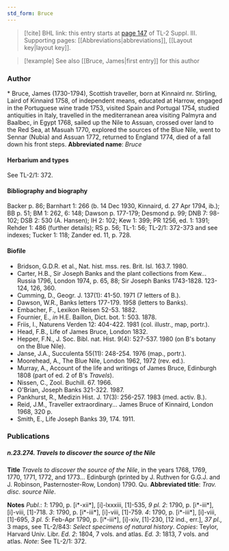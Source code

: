 ```yaml
---
std_form: Bruce
---
```


> [!cite] BHL link: this entry starts at [page 147](https://www.biodiversitylibrary.org/page/33266454) of TL-2 Suppl. III.
> Supporting pages: [[Abbreviations|abbreviations]], [[Layout key|layout key]].

> [!example] See also [[Bruce, James|first entry]] for this author

### Author

\* Bruce, James (1730-1794), Scottish traveller, born at Kinnaird nr. Stirling, Laird of Kinnaird 1758, of independent means, educated at Harrow, engaged in the Portuguese wine trade 1753, visited Spain and Portugal 1754, studied antiquities in Italy, travelled in the mediterranean area visiting Palmyra and Baalbec, in Egypt 1768, sailed up the Nile to Assuan, crossed over land to the Red Sea, at Masuah 1770, explored the sources of the Blue Nile, went to Sennar (Nubia) and Assuan 1772, returned to England 1774, died of a fall down his front steps. 
**Abbreviated name**: *Bruce*

#### Herbarium and types

See TL-2/1: 372.

#### Bibliography and biography

Backer p. 86; Barnhart 1: 266 (b. 14 Dec 1930, Kinnaird, d. 27 Apr 1794, ib.); BB p. 51; BM 1: 262, 6: 148; Dawson p. 177-179; Desmond p. 99; DNB 7: 98-102; DSB 2: 530 (A. Hansen); IH 2: 102; Kew 1: 399; PR 1256, ed. 1: 1391; Rehder 1: 486 (further details); RS p. 56; TL-1: 56; TL-2/1: 372-373 and see indexes; Tucker 1: 118; Zander ed. 11, p. 728.

#### Biofile

- Bridson, G.D.R. et al., Nat. hist. mss. res. Brit. Isl. 163.7. 1980.
- Carter, H.B., Sir Joseph Banks and the plant collections from Kew... Russia 1796, London 1974, p. 65, 88; Sir Joseph Banks 1743-1828. 123-124, 126, 360.
- Cumming, D., Geogr. J. 137(1): 41-50. 1971 (7 letters of B.).
- Dawson, W.R., Banks letters 177-179. 1958 (letters to Banks).
- Embacher, F., Lexikon Reisen 52-53. 1882.
- Fournier, E., *in* H.E. Baillon, Dict. bot. 1: 503. 1878.
- Friis, I., Naturens Verden 12: 404-422. 1981 (col. illustr., map, portr.).
- Head, F.B., Life of James Bruce, London 1832.
- Hepper, F.N., J. Soc. Bibl. nat. Hist. 9(4): 527-537. 1980 (on B's botany on the Blue Nile).
- Janse, J.A., Succulenta 55(11): 248-254. 1976 (map., portr.).
- Moorehead, A., The Blue Nile, London 1962, 1972 (rev. ed.).
- Murray, A., Account of the life and writings of James Bruce, Edinburgh 1808 (part of ed. 2 of B's *Travels*).
- Nissen, C., Zool. Buchill. 67. 1966.
- O'Brian, Joseph Banks 321-322. 1987.
- Pankhurst, R., Medizin Hist. J. 17(3): 256-257. 1983 (med. activ. B.).
- Reid, J.M., Traveller extraordinary... James Bruce of Kinnaird, London 1968, 320 p.
- Smith, E., Life Joseph Banks 39, 174. 1911.

### Publications

##### n.23.274. Travels to discover the source of the Nile

**Title**
*Travels to discover the source of the Nile*, in the years 1768, 1769, 1770, 1771, 1772, and 1773... Edinburgh (printed by J. Ruthven for G.G.J. and J. Robinson, Pasternoster-Row, London) 1790. Qu.
**Abbreviated title**: *Trav. disc. source Nile*.

**Notes**
*Publ*.: *1*: 1790, p. \[i\*-xii\*\], \[i\]-lxxxiii, \[1\]-535, *9 pl.
2*: 1790, p. \[i\*-iii\*\], \[i\]-viii, \[1\]-718.
*3*: 1790, p. \[i\*-iii\*\], \[i\]-viii, \[1\]-759.
*4*: 1790, p. \[i\*-iii\*\], \[i\]-viii, \[1\]-695, *3 pl.
5*: Feb-Apr 1790, p. \[i\*-iii\*\], \[i\]-xiv, \[1\]-230, \[12 ind., err.\], *37 pl*., 3 maps, see TL-2/843:
*Select specimens of natural history*.
*Copies*: Teylor, Harvard Univ. Libr.
*Ed. 2*: 1804, 7 vols. and atlas.
*Ed. 3*: 1813, 7 vols. and atlas.
*Note*: See TL-2/1: 372.

